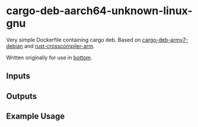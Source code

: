 # cargo-deb-aarch64-unknown-linux-gnu

Very simple Dockerfile containing cargo deb. Based on [cargo-deb-armv7-debian](https://github.com/ebbflow-io/cargo-deb-armv7-debian)
and [rust-crosscompiler-arm](https://github.com/dlecan/rust-crosscompiler-arm).

Written originally for use in [bottom](https://github.com/ClementTsang/bottom).

## Inputs

## Outputs

## Example Usage
